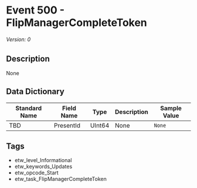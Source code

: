 # Event 500 - FlipManagerCompleteToken
###### Version: 0

## Description
None

## Data Dictionary
|Standard Name|Field Name|Type|Description|Sample Value|
|---|---|---|---|---|
|TBD|PresentId|UInt64|None|`None`|

## Tags
* etw_level_Informational
* etw_keywords_Updates
* etw_opcode_Start
* etw_task_FlipManagerCompleteToken